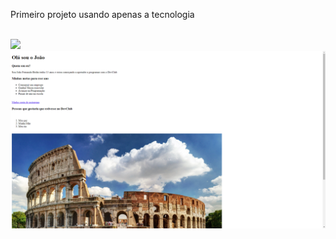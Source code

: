 <p>Primeiro projeto usando apenas a tecnologia </p>
<br>

<img src="https://img.shields.io/badge/HTML5-E34F26?style=for-the-badge&logo=html5&logoColor=white">

<img src="https://github.com/joaobigodon/projeto-first/blob/master/Sem%20t%C3%ADtulo.png?raw=true" >
